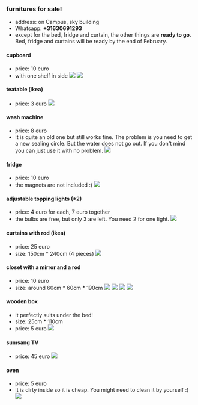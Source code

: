### furnitures for sale!

- address: on Campus, sky building
- Whatsapp: __+31630691293__
- except for the bed, fridge and curtain, the other things are __ready to go__. Bed, fridge and curtains will be ready by the end of February.


#### cupboard
- price: 10 euro
- with one shelf in side
![](./IMG_5200.png)
![](./IMG_5182.JPG)


#### teatable (ikea)
- price: 3 euro
![](./IMG_5183.JPG)

#### wash machine
- price: 8 euro
- It is quite an old one but still works fine. The problem is you need to get a new sealing circle. But the water does not go out. If you don't mind you can just use it with no problem.
![](./IMG_5188.JPG)

#### fridge
- price: 10 euro
- the magnets are not included :)
![](./IMG_5189.JPG)


#### adjustable topping lights (*2)
- price: 4 euro for each, 7 euro together
- the bulbs are free, but only 3 are left. You need 2 for one light.
![](./IMG_5190.JPG)

#### curtains with rod (ikea)
- price: 25 euro
- size: 150cm * 240cm (4 pieces)
![](./IMG_5191.JPG)

#### closet with a mirror and a rod
- price: 10 euro
- size: around 60cm * 60cm * 190cm
![](./IMG_5192.JPG)
![](./IMG_5193.JPG)
![](./IMG_5194.JPG)
![](./IMG_5195.JPG)


#### wooden box 
- It perfectly suits under the bed!
- size: 25cm * 110cm
- price: 5 euro
![](./IMG_5196.JPG)


#### sumsang TV
- price: 45 euro 
![](./IMG_5201.JPG)


#### oven
- price: 5 euro
- It is dirty inside so it is cheap. You might need to clean it by yourself :) 
![](./IMG_5202.JPG)





